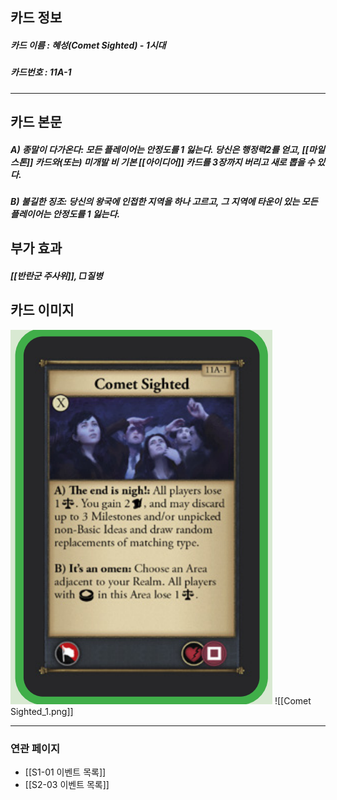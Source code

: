## 카드 정보
##### 카드 이름 : 혜성(Comet Sighted) - 1시대 
##### 카드번호 : 11A-1
---
## 카드 본문
##### A) 종말이 다가온다: 모든 플레이어는 안정도를 1 잃는다. 당신은 행정력2를 얻고, [[마일스톤]] 카드와(또는) 미개발 비 기본 [[아이디어]] 카드를 3장까지 버리고 새로 뽑을 수 있다.

##### B) 불길한 징조: 당신의 왕국에 인접한 지역을 하나 고르고, 그 지역에 타운이 있는 모든 플레이어는 안정도를 1 잃는다.

## 부가 효과
##### [[반란군 주사위]], □질병 

## 카드 이미지
<img src="\Assets\Comet Sighted_1.png"/>
![[Comet Sighted_1.png]]

--- 

### 연관 페이지
- [[S1-01 이벤트 목록]]
- [[S2-03 이벤트 목록]]

